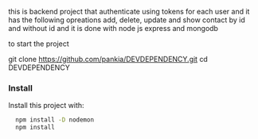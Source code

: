 this is backend project that authenticate using tokens for each user and it has the following opreations add, delete, update and show contact by id and without id and it is done with node js express and mongodb

to start the project



git clone https://github.com/pankia/DEVDEPENDENCY.git
cd DEVDEPENDENCY

### Install

Install this project with:

```sh
  npm install -D nodemon
  npm install
